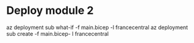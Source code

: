 # Deploy module 2

az deployment sub what-if -f main.bicep -l francecentral
az deployment sub create -f main.bicep- l francecentral